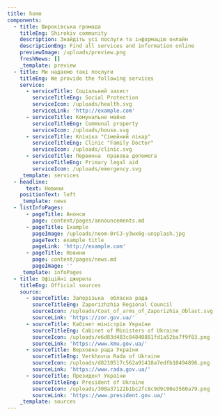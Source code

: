 ```yaml
---
title: home
components:
  - title: Широківська громада
    titleEng: Shirokiv community
    description: Знайдіть усі послуги та інформацію онлайн
    descriptionEng: Find all services and information online
    previewImage: /uploads/preview.png
    freshNews: []
    _template: preview
  - title: Ми надаємо такі послуги
    titleEng: We provide the following services
    service:
      - serviceTitle: Соціальний захист
        serviceTitleEng: Social Protection
        serviceIcon: /uploads/health.svg
        serviceLink: 'http://example.com'
      - serviceTitle: Комунальне майно
        serviceTitleEng: Communal property
        serviceIcon: /uploads/house.svg
      - serviceTitle: Клініка "Сімейний лікар"
        serviceTitleEng: Clinic "Family Doctor"
        serviceIcon: /uploads/clinic.svg
      - serviceTitle: Первинна  правова допомога
        serviceTitleEng: Primary legal aid
        serviceIcon: /uploads/emergency.svg
    _template: services
  - headline:
      text: Новини
    positionText: left
    _template: news
  - listInfoPages:
      - pageTitle: Анонси
        page: content/pages/announcements.md
      - pageTitle: Example
        pageImage: /uploads/neom-0rCJ-y3wx6g-unsplash.jpg
        pageText: example title
        pageLink: 'http://example.com'
      - pageTitle: Новини
        page: content/pages/news.md
        pageImage: ''
    _template: infoPages
  - title: Офіційні джерела
    titleEng: Official sources
    source:
      - sourceTitle: Запорізька  обласна рада
        sourceTitleEng: Zaporizhzhia Regional Council
        sourceIcon: /uploads/Coat_of_arms_of_Zaporizhia_Oblast.svg
        sourceLink: 'https://zor.gov.ua/'
      - sourceTitle: Кабінет міністрів України
        sourceTitleEng: Cabinet of Ministers of Ukraine
        sourceIcon: /uploads/e6d83d483c84840881fd1a52ba7f9f83.png
        sourceLink: 'https://www.kmu.gov.ua/'
      - sourceTitle: Верховна рада України
        sourceTitleEng: Verkhovna Rada of Ukraine
        sourceIcon: /uploads/d8210517c562a91418a7edfb10494896.png
        sourceLink: 'https://www.rada.gov.ua/'
      - sourceTitle: Президент України
        sourceTitleEng: President of Ukraine
        sourceIcon: /uploads/300a37122b1bc2fc8c9d9c00e3560a79.png
        sourceLink: 'https://www.president.gov.ua/'
    _template: sources
---
```





